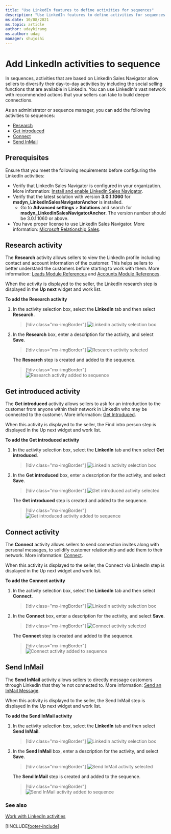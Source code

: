 ```yaml
---
title: "Use LinkedIn features to define activities for sequences"
description: "Use LinkedIn features to define activities for sequences in sales accelerator to display steps in work list and Up next widget."
ms.date: 10/08/2021
ms.topic: article
author: udaykirang
ms.author: udag
manager: shujoshi
---
```


# Add LinkedIn activities to sequence

In sequences, activities that are based on LinkedIn Sales Navigator allow sellers to diversify their day-to-day activities by including the social selling functions that are available in LinkedIn. You can use LinkedIn's vast network with recommended actions that your sellers can take to build deeper connections.

As an administrator or sequence manager, you can add the following activities to sequences:   
-	[Research](#research-activity)
-	[Get introduced](#get-introduced-activity) 
-	[Connect](#connect-activity)
-	[Send InMail](#send-inmail)

## Prerequisites  

Ensure that you meet the following requirements before configuring the LinkedIn activities:   
-	Verify that LinkedIn Sales Navigator is configured in your organization. More information: [Install and enable LinkedIn Sales Navigator](/dynamics365/linkedin/install-sales-navigator).
-	Verify that the latest solution with version **3.0.1.1060** for **msdyn_LinkedInSalesNavigatorAnchor** is installed. 
    - Go to **Advanced settings** > **Solutions** and search for **msdyn_LinkedInSalesNavigatorAnchor**. The version number should be 3.0.1.1060 or above. 
-	You have proper license to use LinkedIn Sales Navigator. More information: [Microsoft Relationship Sales](https://dynamics.microsoft.com/en-in/sales/relationship-sales/).

## Research activity

The **Research** activity allows sellers to view the LinkedIn profile including contact and account information of the customer. This helps sellers to better understand the customers before starting to work with them. More information: [Leads Module References](/linkedin/sales/display-services/leads-screenshots) and [Accounts Module References](/linkedin/sales/display-services/accounts-screenshots).    

When the activity is displayed to the seller, the LinkedIn research step is displayed in the **Up next** widget and work list. 

**To add the Research activity**

1.	In the activity selection box, select the **LinkedIn** tab and then select **Research**.  

    >[!div class="mx-imgBorder"]
    >![LinkedIn activity selection box](media/sa-linkedin-activity-selection.png "LinkedIn activity selection box")    
 
2.	In the **Research** box, enter a description for the activity, and select **Save**.   

    >[!div class="mx-imgBorder"]
    >![Research activity selected](media/sa-linkedin-activity-research-box.png "Research activity selected")        
 
    The **Research** step is created and added to the sequence.

    >[!div class="mx-imgBorder"]
    >![Research activity added to sequence](media/sa-linkedin-activity-research-activity-added.png "Research activity added to sequence")        
 
## Get introduced activity   

The **Get introduced** activity allows sellers to ask for an introduction to the customer from anyone within their network in LinkedIn who may be connected to the customer. More information: [Get Introduced](/linkedin/sales/display-services/leads-screenshots#get-introduced).

When this activity is displayed to the seller, the Find intro person step is displayed in the Up next widget and work list. 

**To add the Get introduced activity**  

1.	In the activity selection box, select the **LinkedIn** tab and then select **Get introduced**.

    >[!div class="mx-imgBorder"]
    >![LinkedIn activity selection box](media/sa-linkedin-activity-selection.png "LinkedIn activity selection box")    
 
2.	In the **Get introduced** box, enter a description for the activity, and select **Save**.  

    >[!div class="mx-imgBorder"]
    >![Get introduced activity selected](media/sa-linkedin-activity-get-introduced-box.png "Get introduced activity selected")        
 
    The **Get introduced** step is created and added to the sequence.
 
    >[!div class="mx-imgBorder"]
    >![Get introduced activity added to sequence](media/sa-linkedin-activity-get-introduced-activity-added.png "Get introduced activity added to sequence")        

## Connect activity

The **Connect** activity allows sellers to send connection invites along with personal messages, to solidify customer relationship and add them to their network. More information: [Connect](/linkedin/sales/display-services/leads-screenshots#connect).

When this activity is displayed to the seller, the Connect via LinkedIn step is displayed in the Up next widget and work list. 

**To add the Connect activity**

1.	In the activity selection box, select the **LinkedIn** tab and then select **Connect**.

    >[!div class="mx-imgBorder"]
    >![LinkedIn activity selection box](media/sa-linkedin-activity-selection.png "LinkedIn activity selection box")    
 
2.	In the **Connect** box, enter a description for the activity, and select **Save**.

    >[!div class="mx-imgBorder"]
    >![Connect activity selected](media/sa-linkedin-activity-connect-box.png "Connect activity selected")        
 
    The **Connect** step is created and added to the sequence.
 
    >[!div class="mx-imgBorder"]
    >![Connect activity added to sequence](media/sa-linkedin-activity-connect-activity-added.png "Connect activity added to sequence")        

## Send InMail

The **Send InMail** activity allows sellers to directly message customers through LinkedIn that they’re not connected to. More information: [Send an InMail Message](https://www.linkedin.com/help/linkedin/answer/437).

When this activity is displayed to the seller, the Send InMail step is displayed in the Up next widget and work list. 

**To add the Send InMail activity**

1.	In the activity selection box, select the **LinkedIn** tab and then select **Send InMail**.
    
    >[!div class="mx-imgBorder"]
    >![LinkedIn activity selection box](media/sa-linkedin-activity-selection.png "LinkedIn activity selection box")    
 
2.	In the **Send InMail** box, enter a description for the activity, and select **Save**.

    >[!div class="mx-imgBorder"]
    >![Send InMail activity selected](media/sa-linkedin-activity-send-inmail-box.png "Send InMail activity selected")        
 
    The **Send InMail** step is created and added to the sequence.
 
    >[!div class="mx-imgBorder"]
    >![Send InMail activity added to sequence](media/sa-linkedin-activity-send-inmail-activity-added.png "Send InMail activity added to sequence")        

### See also

[Work with LinkedIn activities](work-with-linkedin-activities.md)


[!INCLUDE[footer-include](../includes/footer-banner.md)]

